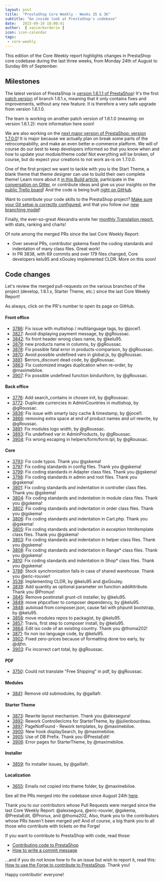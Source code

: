 ```yaml
---
layout: post
title:  "PrestaShop Core Weekly - Weeks 35 & 36"
subtitle: "An inside look at PrestaShop's codebase"
date:   2015-09-10 18:00:41
author:  [ xavierborderie ]
icon: icon-calendar
tags:
 - core-weekly
---
```


This edition of the Core Weekly report highlights changes in PrestaShop core codebase during the last three weeks, from Monday 24th of August to Sunday 6th of September.


## Milestones

The latest version of PrestaShop is [version 1.6.1.1 of PrestaShop](http://build.prestashop.com/news/1611-maintenance-release/)! It's the first [patch version](http://build.prestashop.com/news/a-more-semantic-versioning-scheme/) of branch 1.6.1.x, meaning that it only contains fixes and improvements, without any new feature. It is therefore a very safe upgrade from version 1.6.1.0.

The team is working on another patch version of 1.6.1.0 (meaning: on version 1.6.1.2): more information here soon!

We are also working on the [next major version of PrestaShop: version 1.7.0.0](http://build.prestashop.com/news/version-1-7-0-0-is-underway/)! It is major because we actually plan on break some parts of the retrocompability, and make an even better e-commerce platform. We will of course do our best to keep developers informed so that you know when and how to update your module/theme code! Not everything will be broken, of course, but do expect your creations to not work as-is on 1.7.0.0.

One of the first project we want to tackle with you is the Start Theme, a blank theme that theme designer can use to build their own complete theme! Learn more about it [in this Build article](http://build.prestashop.com/news/starter-theme-kickoff/), participate in the [conversation on Gitter](https://gitter.im/PrestaShop/StarterTheme), or contribute ideas and give us your insights on the [public Trello board](https://trello.com/b/FPwYidfj/prestashop-startertheme)! And the code is being built [right on GitHub](https://github.com/PrestaShop/StarterTheme).

Want to contribute your code skills to the PrestaShop project? [Make sure your Git setup is correctly configured](http://build.prestashop.com/howtos/misc/set-up-your-git-for-contributing/), and that you follow our [new branching model](http://build.prestashop.com/news/introducing-new-branching-model-prestashop/)!

Finally, the ever-so-great Alexandra wrote her [monthly Translation report](http://build.prestashop.com/news/do-you-speak-prestashop-august-2015-edition/), with stats, ranking and charts!

Of note among the merged PRs since the last Core Weekly Report:

 * Over several PRs, contributor gskema fixed the coding standards and indentation of many class files. Great work!
 * In PR 3838, with 69 commits and over 179 files changed, Core developers kelu95 and xGouley implemented CLDR. More on this soon!



## Code changes

Let's review the merged pull-requests on the various branches of the project (develop, 1.6.1.x, Starter Theme, etc.) since the last Core Weekly Report!

As always, click on the PR's number to open its page on GitHub.


#### Front office

 * [3786](https://github.com/PrestaShop/PrestaShop/pull/3786): Fix issue with multishop / multilanguage tags, by @jocel1.
 * [3827](https://github.com/PrestaShop/PrestaShop/pull/3827): Avoid displaying payment message, by @gRoussac.
 * [3842](https://github.com/PrestaShop/PrestaShop/pull/3842): fix front header wrong class name, by @kelu95.
 * [3879](https://github.com/PrestaShop/PrestaShop/pull/3879): new products name in columns, by @gRoussac.
 * [3878](https://github.com/PrestaShop/PrestaShop/pull/3878): Fix possible fatal error in products-comparison, by @gRoussac.
 * [3870](https://github.com/PrestaShop/PrestaShop/pull/3870): Avoid possible undefined vars in global.js, by @gRoussac.
 * [3881](https://github.com/PrestaShop/PrestaShop/pull/3881): $errors_discount dead code, by @gRoussac.
 * [3863](https://github.com/PrestaShop/PrestaShop/pull/3863): Fix customized images duplication when re-order, by @maximebiloe.
 * [3907](https://github.com/PrestaShop/PrestaShop/pull/3907): Fix possible undefined function binduniform, by @gRoussac.



#### Back office

 * [3776](https://github.com/PrestaShop/PrestaShop/pull/3776): Add search_contains in chosen init, by @gRoussac.
 * [3772](https://github.com/PrestaShop/PrestaShop/pull/3772): Duplicate currencies in AdminCountries in multishop, by @gRoussac.
 * [3836](https://github.com/PrestaShop/PrestaShop/pull/3836): Fix issue with smarty lazy cache & timestamp, by @jocel1.
 * [3866](https://github.com/PrestaShop/PrestaShop/pull/3866): removing extra space at end of product names and url rewrite, by @gRoussac.
 * [3891](https://github.com/PrestaShop/PrestaShop/pull/3891): Fix modules logo width, by @gRoussac.
 * [3893](https://github.com/PrestaShop/PrestaShop/pull/3893): Fix undefined var in AdminProducts, by @gRoussac.
 * [3904](https://github.com/PrestaShop/PrestaShop/pull/3904): Fix wrong escaping in helpers/form/form.tpl, by @gRoussac.


#### Core

 * [3793](https://github.com/PrestaShop/PrestaShop/pull/3793): Fix code typos. Thank you @gskema!
 * [3797](https://github.com/PrestaShop/PrestaShop/pull/3797): Fix coding standards in config files. Thank you @gskema!
 * [3799](https://github.com/PrestaShop/PrestaShop/pull/3799): Fix coding standards in Adapter class files. Thank you @gskema!
 * [3798](https://github.com/PrestaShop/PrestaShop/pull/3798): Fix coding standards in admin and root files. Thank you @gskema!
 * [3801](https://github.com/PrestaShop/PrestaShop/pull/3801): Fix coding standards and indentation in controller class files. Thank you @gskema!
 * [3804](https://github.com/PrestaShop/PrestaShop/pull/3804): Fix coding standards and indentation in module class files. Thank you @gskema!
 * [3802](https://github.com/PrestaShop/PrestaShop/pull/3802): Fix coding standards and indentation in order class files. Thank you @gskema!
 * [3806](https://github.com/PrestaShop/PrestaShop/pull/3806): Fix coding standards and indentation in Cart.php. Thank you @gskema!
 * [3805](https://github.com/PrestaShop/PrestaShop/pull/3805): Fix coding standards and indentation in exception htmltemplate class files. Thank you @gskema!
 * [3803](https://github.com/PrestaShop/PrestaShop/pull/3803): Fix coding standards and indentation in helper class files. Thank you @gskema!
 * [3808](https://github.com/PrestaShop/PrestaShop/pull/3808): Fix coding standards and indentation in Range* class files. Thank you @gskema!
 * [3810](https://github.com/PrestaShop/PrestaShop/pull/3810): Fix coding standards and indentation in Shop* class files. Thank you @gskema!
 * [3788](https://github.com/PrestaShop/PrestaShop/pull/3788): Stock synchronization fails in case of shared warehouse. Thank you @eric-rouvier!
 * [3538](https://github.com/PrestaShop/PrestaShop/pull/3538): Implementing CLDR, by @kelu95 and @xGouley.
 * [3839](https://github.com/PrestaShop/PrestaShop/pull/3839): Add quantity as optional parameter on function addAttribute. Thank you @Pronux!
 * [3845](https://github.com/PrestaShop/PrestaShop/pull/3845): Remove postinstall grunt-cli installer, by @kelu95.
 * [3849](https://github.com/PrestaShop/PrestaShop/pull/3849): move phpcsfixer to composer dependency, by @kelu95.
 * [3848](https://github.com/PrestaShop/PrestaShop/pull/3848): autoload from composer.json, cause fail with phpunit bootstrap, by @kelu95.
 * [3858](https://github.com/PrestaShop/PrestaShop/pull/3858): move modules repos to packagist, by @kelu95.
 * [3857](https://github.com/PrestaShop/PrestaShop/pull/3857): Travis, first step to composer install, by @kelu95.
 * [3864](https://github.com/PrestaShop/PrestaShop/pull/3864): Edit iso code of an existing country. Thank you @thoma202!
 * [3871](https://github.com/PrestaShop/PrestaShop/pull/3871): fix non iso language code, by @kelu95.
 * [3902](https://github.com/PrestaShop/PrestaShop/pull/3902): Fixed zero-prices because of formatting done too early, by @djfm.
 * [3903](https://github.com/PrestaShop/PrestaShop/pull/3903): Fix incorrect cart total, by @gRoussac.


#### PDF

 * [3750](https://github.com/PrestaShop/PrestaShop/pull/3750): Could not translate "Free Shipping" in pdf, by @gRoussac.

#### Modules

 * [3841](https://github.com/PrestaShop/PrestaShop/pull/3841): Remove old submodules, by @gaillafr.

#### Starter Theme

 * [3873](https://github.com/PrestaShop/PrestaShop/pull/3873): Rewrite layout mechanism. Thank you @alexsegura!
 * [3892](https://github.com/PrestaShop/PrestaShop/pull/3892): Rework Controller/cms for StarterTheme, by @julienbourdeau.
 * [3897](https://github.com/PrestaShop/PrestaShop/pull/3897): PageNotFound - Rework templates, by @maximebiloe.
 * [3900](https://github.com/PrestaShop/PrestaShop/pull/3900): New hook displaySearch, by @maximebiloe.
 * [3905](https://github.com/PrestaShop/PrestaShop/pull/3905): Use of DB Prefix. Thank you @PrestaEdit!
 * [3906](https://github.com/PrestaShop/PrestaShop/pull/3906): Error pages for StarterTheme, by @maximebiloe.

#### Installer

 * [3859](https://github.com/PrestaShop/PrestaShop/pull/3859): fix installer issues, by @gaillafr.

#### Localization

 * [3655](https://github.com/PrestaShop/PrestaShop/pull/3655): Emails not copied into theme folder, by @maximebiloe.



See all the PRs merged into the codebase since August 24th [here](https://github.com/PrestaShop/PrestaShop/pulls?utf8=%E2%9C%93&q=is%3Apr+merged%3A%3E2015-08-24+is%3Aclosed+sort%3Aupdated+).

Thank you to our contributors whose Pull Requests were merged since the last Core Weekly Report: @alexsegura, @eric-rouvier, @gskema, @PrestaEdit, @Pronux, and @thoma202, Also, thank you to the contributors whose PRs haven't been merged yet! And of course, a big thank you to all those who contribute with tickets on the Forge!

If you want to contribute to PrestaShop with code, read those:

 * [Contributing code to PrestaShop](http://doc.prestashop.com/display/PS16/Contributing+code+to+PrestaShop)
 * [How to write a commit message](http://doc.prestashop.com/display/PS16/How+to+write+a+commit+message)

...and if you do not know how to fix an issue but wish to report it, read this: [How to use the Forge to contribute to PrestaShop](http://doc.prestashop.com/display/PS16/How+to+use+the+Forge+to+contribute+to+PrestaShop). Thank you!

Happy contributin' everyone!
